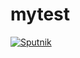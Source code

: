 # mytest
[![Sputnik](https://sputnik.ci/conf/badge)](https://sputnik.ci/app#/builds/Sanjivtsk/mytest)